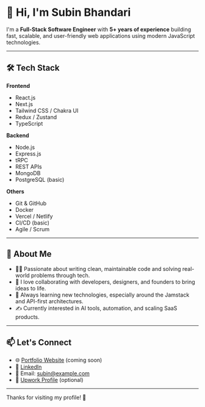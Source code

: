 # 👋 Hi, I'm Subin Bhandari

I'm a **Full-Stack Software Engineer** with **5+ years of experience** building fast, scalable, and user-friendly web applications using modern JavaScript technologies.

---

## 🛠 Tech Stack

**Frontend**  
- React.js  
- Next.js  
- Tailwind CSS / Chakra UI  
- Redux / Zustand  
- TypeScript

**Backend**  
- Node.js  
- Express.js  
- tRPC  
- REST APIs  
- MongoDB  
- PostgreSQL (basic)

**Others**  
- Git & GitHub  
- Docker  
- Vercel / Netlify  
- CI/CD (basic)  
- Agile / Scrum

---

## 🚀 About Me

- 👨‍💻 Passionate about writing clean, maintainable code and solving real-world problems through tech.
- 💬 I love collaborating with developers, designers, and founders to bring ideas to life.
- 🌱 Always learning new technologies, especially around the Jamstack and API-first architectures.
- ✍️ Currently interested in AI tools, automation, and scaling SaaS products.

---

## 📫 Let's Connect

- 🌐 [Portfolio Website](#) (coming soon)  
- 💼 [LinkedIn](https://www.linkedin.com/in/subinbhandari/)  
- 📧 Email: subin@example.com  
- 🔗 [Upwork Profile](#) (optional)

---

Thanks for visiting my profile! 🙌
